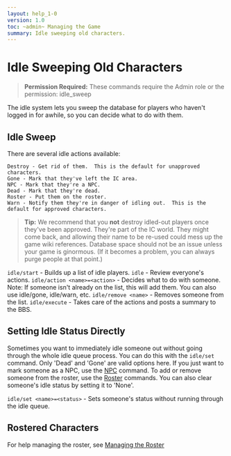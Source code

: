 ```yaml
---
layout: help_1-0
version: 1.0
toc: ~admin~ Managing the Game
summary: Idle sweeping old characters.
---
```

# Idle Sweeping Old Characters

> **Permission Required:** These commands require the Admin role or the permission: idle\_sweep

The idle system lets you sweep the database for players who haven't logged in for awhile, so you can decide what to do with them.

## Idle Sweep

There are several idle actions available:

    Destroy - Get rid of them.  This is the default for unapproved characters.
    Gone - Mark that they've left the IC area.
    NPC - Mark that they're a NPC. 
    Dead - Mark that they're dead.
    Roster - Put them on the roster.
    Warn - Notify them they're in danger of idling out.  This is the default for approved characters.

> **Tip:** We recommend that you **not** destroy idled-out players once they've been approved.  They're part of the IC world.  They might come back, and allowing their name to be re-used could mess up the game wiki references.  Database space should not be an issue unless your game is ginormous. (If it becomes a problem, you can always purge people at that point.)


`idle/start` - Builds up a list of idle players.
`idle` - Review everyone's actions.
`idle/action <name>=<action>` - Decides what to do with someone.
        Note: If someone isn't already on the list, this will add them.
        You can also use idle/gone, idle/warn, etc.
`idle/remove <name>` - Removes someone from the list.
`idle/execute` - Takes care of the actions and posts a summary to the BBS.

## Setting Idle Status Directly

Sometimes you want to immediately idle someone out without going through the whole idle queue process.  You can do this with the `idle/set` command.  Only 'Dead' and 'Gone' are valid options here.  If you just want to mark someone as a NPC, use the [NPC](/help/1-0/status/npc) command.  To add or remove someone from the roster, use the [Roster](/help/1-0/status/npc) commands.   You can also clear someone's idle status by setting it to 'None'.

`idle/set <name>=<status>` - Sets someone's status without running through the idle queue.

## Rostered Characters

For help managing the roster, see [Managing the Roster](/help/1-0/idle/manage_roster)